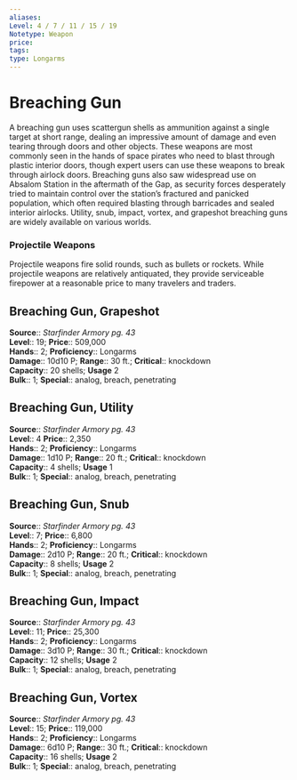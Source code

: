 ```yaml
---
aliases: 
Level: 4 / 7 / 11 / 15 / 19
Notetype: Weapon
price: 
tags: 
type: Longarms
---
```


# Breaching Gun

A breaching gun uses scattergun shells as ammunition against a single target at short range, dealing an impressive amount of damage and even tearing through doors and other objects. These weapons are most commonly seen in the hands of space pirates who need to blast through plastic interior doors, though expert users can use these weapons to break through airlock doors. Breaching guns also saw widespread use on Absalom Station in the aftermath of the Gap, as security forces desperately tried to maintain control over the station’s fractured and panicked population, which often required blasting through barricades and sealed interior airlocks. Utility, snub, impact, vortex, and grapeshot breaching guns are widely available on various worlds.

### Projectile Weapons

Projectile weapons fire solid rounds, such as bullets or rockets. While projectile weapons are relatively antiquated, they provide serviceable firepower at a reasonable price to many travelers and traders.  

## Breaching Gun, Grapeshot

**Source**:: _Starfinder Armory pg. 43_  
**Level**:: 19;
**Price**:: 509,000  
**Hands**:: 2;
**Proficiency**:: Longarms  
**Damage**:: 10d10 P; **Range**:: 30 ft.;
**Critical**:: knockdown  
**Capacity**:: 20 shells; **Usage** 2  
**Bulk**:: 1;
**Special**:: analog, breach, penetrating

## Breaching Gun, Utility

**Source**:: _Starfinder Armory pg. 43_  
**Level**:: 4
**Price**:: 2,350  
**Hands**:: 2;
**Proficiency**:: Longarms  
**Damage**:: 1d10 P; **Range**:: 20 ft.;
**Critical**:: knockdown  
**Capacity**:: 4 shells; **Usage** 1  
**Bulk**:: 1;
**Special**:: analog, breach, penetrating

## Breaching Gun, Snub

**Source**:: _Starfinder Armory pg. 43_  
**Level**:: 7;
**Price**:: 6,800  
**Hands**:: 2;
**Proficiency**:: Longarms  
**Damage**:: 2d10 P; **Range**:: 20 ft.;
**Critical**:: knockdown  
**Capacity**:: 8 shells; **Usage** 2  
**Bulk**:: 1;
**Special**:: analog, breach, penetrating

## Breaching Gun, Impact

**Source**:: _Starfinder Armory pg. 43_  
**Level**:: 11;
**Price**:: 25,300  
**Hands**:: 2;
**Proficiency**:: Longarms  
**Damage**:: 3d10 P; **Range**:: 30 ft.;
**Critical**:: knockdown  
**Capacity**:: 12 shells; **Usage** 2  
**Bulk**:: 1;
**Special**:: analog, breach, penetrating

## Breaching Gun, Vortex

**Source**:: _Starfinder Armory pg. 43_  
**Level**:: 15;
**Price**:: 119,000  
**Hands**:: 2;
**Proficiency**:: Longarms  
**Damage**:: 6d10 P; **Range**:: 30 ft.;
**Critical**:: knockdown  
**Capacity**:: 16 shells; **Usage** 2  
**Bulk**:: 1;
**Special**:: analog, breach, penetrating
